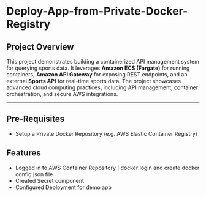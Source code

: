 # Deploy-App-from-Private-Docker-Registry

## **Project Overview**
This project demonstrates building a containerized API management system for querying sports data. It leverages **Amazon ECS (Fargate)** for running containers, **Amazon API Gateway** for exposing REST endpoints, and an external **Sports API** for real-time sports data. The project showcases advanced cloud computing practices, including API management, container orchestration, and secure AWS integrations.

---

## **Pre-Requisites**  
- Setup a Private Docker Repository (e.g. AWS Elastic Container Registry)

## **Features**
- Logged in to AWS Container Repository | docker login and create docker config.json file
- Created Secret component
- Configured Deployment for demo app
   

